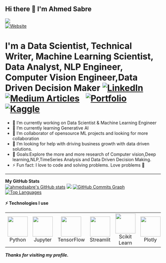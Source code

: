 ## Hi there 👋 I'm Ahmed Sabre 
 ![](https://komarev.com/ghpvc/?username=ahmedsabre&color=green)  
  [![Website](https://img.shields.io/website?label=ahmedsabre&style=for-the-badge&url=https%3A%2F%2Fcodestackr.com)](https://www.linkedin.com/in/ahmed-ali-47abbb172/)

# I'm a Data Scientist, Technical Writer, Machine Learning Scientist, Data Analyst, NLP Engineer, Computer Vision Engineer,Data Driven Decision Maker    [![LinkedIn](https://img.shields.io/badge/linkedin-%230077B5.svg?style=for-the-badge&logo=linkedin&logoColor=white)](https://www.linkedin.com/in/ahmed-ali-47abbb172/)&nbsp; [![Medium Articles](https://img.shields.io/badge/medium-%230077B5.svg?style=for-the-badge&logo=medium&logoColor=white)](https://medium.com/@ahmadsabry678) &nbsp; [![Portfolio](https://img.shields.io/badge/portfolio-%230077B5.svg?style=for-the-badge&logo=VisualStudio&logoColor=white)](https://ahmedsabre.github.io/my_portfolio/) &nbsp; [![Kaggle](https://img.shields.io/badge/kaggle-%230077B5.svg?style=for-the-badge&logo=kaggle&logoColor=white)](https://www.kaggle.com/ahmadali3)
- 🔭 I’m currently working on Data Scientist & Machine Learning Engineer
- 🌱 I’m currently learning Generative AI
- 👯 I’m collaborator of opensource ML projects and looking for more collaboration
- 🤔 I’m looking for help with driving business growth with data driven solutions.
- 🥅 Goals:Explore the more and more research of Computer vision,Deep learning,NLP,TimeSeries Analysis and Data Driven Decision Making.
- ⚡ Fun fact: I love to code and solving problems. Love problems 💪

---
  <div>
  <b>My GitHub Stats</b><br />
    <a href="http://www.github.com/ahmedsabre"><img src="https://github-readme-stats.vercel.app/api?username=ahmedsabre&show_icons=true&hide=&count_private=true&title_color=0891b2&text_color=ffffff&icon_color=0891b2&bg_color=1c1917&hide_border=true&show_icons=true" alt="ahmedsabre's GitHub stats" /></a>
    <a href="http://www.github.com/ahmedsabre"><img src="https://github-readme-streak-stats.herokuapp.com/?user=ahmedsabre&stroke=ffffff&background=1c1917&ring=0891b2&fire=0891b2&currStreakNum=ffffff&currStreakLabel=0891b2&sideNums=ffffff&sideLabels=ffffff&dates=ffffff&hide_border=true" /></a>
    <a href="http://www.github.com/ahmedsabre"><img src="https://activity-graph.herokuapp.com/graph?username=ahmedsabre&bg_color=1c1917&color=ffffff&line=0891b2&point=ffffff&area_color=1c1917&area=true&hide_border=true&custom_title=GitHub%20Commits%20Graph" alt="GitHub Commits Graph" /></a>
    <a href="https://github.com/ahmedsabre" align="left"><img src="https://github-readme-stats.vercel.app/api/top-langs/?username=ahmedsabre&langs_count=10&title_color=0891b2&text_color=ffffff&icon_color=0891b2&bg_color=1c1917&hide_border=true&locale=en&custom_title=Top%20%Languages" alt="Top Languages" /></a>
  </div>                <br> <b>⚡ Technologies I use </b>
      <div align="center">
    <table align="center">
        <tr>
            <td align="center" width="140" height="112.43">
                <img src="./assets/icons/python.jpeg" width="65px"/>
                <br /> Python
            </td>
            <td align="center" width="140" height="112.43">
                <img src="./assets/icons/jupyter.png" width="65px"/>
                <br /> Jupyter
            </td>
            <td align="center" width="140" height="112.43">
                <img src="./assets/icons/tensorflow.png" width="65px"/>
                <br /> TensorFlow
            </td>
            <td align="center" width="140" height="112.43">
                <img src="./assets/icons/streamlit.png" width="65px"/>
                <br /> Streamlit
            </td>
            <td align="center" width="140" height="112.43">
                <img src="./assets/icons/scikitlearn.png" width="65px"/>
                <br /> Scikit Learn
            </td>
            <td align="center" width="140" height="112.43">
                <img src="./assets/icons/plotly.png" width="65px"/>
                <br /> Plotly
            </td>
            <td align="center" width="140" height="112.43">
                <img src="./assets/icons/kaggle.png" width="65px"/>
                <br /> Kaggle
            </td>
        </tr>
    </table>
    </div>


***Thanks for visiting my profile.***


